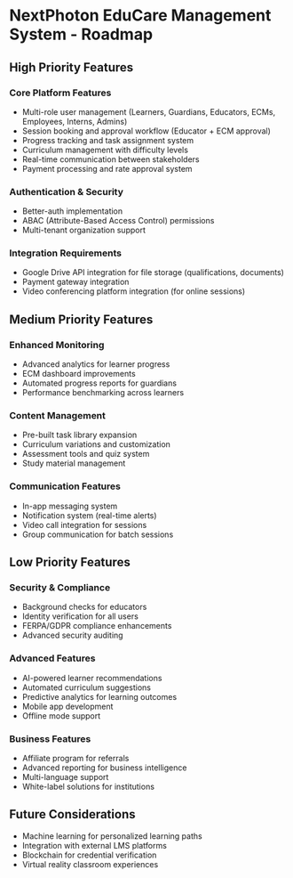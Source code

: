 # NextPhoton EduCare Management System - Roadmap

## High Priority Features

### Core Platform Features
- Multi-role user management (Learners, Guardians, Educators, ECMs, Employees, Interns, Admins)
- Session booking and approval workflow (Educator + ECM approval)
- Progress tracking and task assignment system
- Curriculum management with difficulty levels
- Real-time communication between stakeholders
- Payment processing and rate approval system

### Authentication & Security
- Better-auth implementation
- ABAC (Attribute-Based Access Control) permissions
- Multi-tenant organization support

### Integration Requirements
- Google Drive API integration for file storage (qualifications, documents)
- Payment gateway integration
- Video conferencing platform integration (for online sessions)

## Medium Priority Features

### Enhanced Monitoring
- Advanced analytics for learner progress
- ECM dashboard improvements
- Automated progress reports for guardians
- Performance benchmarking across learners

### Content Management
- Pre-built task library expansion
- Curriculum variations and customization
- Assessment tools and quiz system
- Study material management

### Communication Features
- In-app messaging system
- Notification system (real-time alerts)
- Video call integration for sessions
- Group communication for batch sessions

## Low Priority Features

### Security & Compliance
- Background checks for educators
- Identity verification for all users
- FERPA/GDPR compliance enhancements
- Advanced security auditing

### Advanced Features
- AI-powered learner recommendations
- Automated curriculum suggestions
- Predictive analytics for learning outcomes
- Mobile app development
- Offline mode support

### Business Features
- Affiliate program for referrals
- Advanced reporting for business intelligence
- Multi-language support
- White-label solutions for institutions

## Future Considerations
- Machine learning for personalized learning paths
- Integration with external LMS platforms
- Blockchain for credential verification
- Virtual reality classroom experiences
